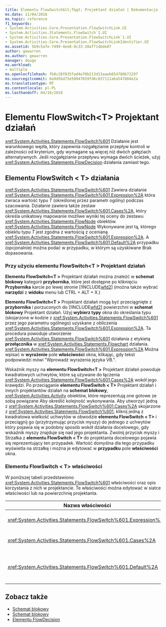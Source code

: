 ```yaml
---
title: Elementu FlowSwitch&lt;T&gt; Projektant działań | Dokumentacja firmy Microsoft
ms.date: 11/04/2016
ms.topic: reference
f1_keywords:
- System.Activities.Core.Presentation.FlowSwitchLink.UI
- System.Activities.Statements.FlowSwitch`1.UI
- System.Activities.Core.Presentation.FlowSwitchLink`1.UI
- System.Activities.Core.Presentation.FlowSwitchLinkIdentifier.UI
ms.assetid: 5b9c5afe-7499-4ee8-8c33-28aff14bde07
author: gewarren
ms.author: gewarren
manager: douge
ms.workload:
- multiple
ms.openlocfilehash: fb8c28f835fad4e70b213d13aaeb654780b72297
ms.sourcegitcommit: 6a9d5bd75e50947659fd6c837111a6a547884e2a
ms.translationtype: MT
ms.contentlocale: pl-PL
ms.lasthandoff: 04/16/2018
---
```

# <a name="flowswitchlttgt-activity-designer"></a>Elementu FlowSwitch&lt;T&gt; Projektant działań
<xref:System.Activities.Statements.FlowSwitch%601> Działanie jest warunkowego węzła, który zapewnia rozgałęzianie przepływ kontroli w zależności od kryterium, gdy wymagane są więcej niż dwóch gałęziach alternatywnych. Jeśli rozgałęzianie przepływu wymaga dwóch ścieżek, użyj <xref:System.Activities.Statements.FlowDecision> działania zamiast tego.

## <a name="the-flowswitcht-activity"></a>Elementu FlowSwitch < T\> działania
 <xref:System.Activities.Statements.FlowSwitch%601> Zawiera działanie <xref:System.Activities.Statements.FlowSwitch%601.Expression%2A> która zwraca wartość typu *T* (określonej przez parametr ogólny) podczas szacowania. Działanie zawiera także zestaw <xref:System.Activities.Statements.FlowSwitch%601.Cases%2A>, który określa unikatowy mapowanie możliwe wyniki tej oceny do zestawu <xref:System.Activities.Statements.FlowNode> obiektów. <xref:System.Activities.Statements.FlowNode> Wykonywane jest tą, którego obiektu typu *T* jest zgodna z wartością z ocenianą <xref:System.Activities.Statements.FlowSwitch%601.Expression%2A>. A <xref:System.Activities.Statements.FlowSwitch%601.Default%2A> przypadku (opcjonalnie) można podać w przypadku, w którym są uzyskiwane Brak dopasowania.

### <a name="using-the-flowswitcht-activity-designer"></a>Przy użyciu elementu FlowSwitch\<T > Projektant działań
 **Elementu FlowSwitch\<T >** Projektant działań można znaleźć w **schemat blokowy** kategorii **przybornika**, które jest dostępne po kliknięciu **Przybornika** karcie po lewej stronie [!INCLUDE[wfd2](../workflow-designer/includes/wfd2_md.md)] (można także wybrać **narzędzi** z **widoku** menu lub CTRL + ALT + X.)

 **Elementu FlowSwitch\<T >** Projektant działań mogą być przeciągnięte z **przybornika** i porzuconych do [!INCLUDE[wfd2](../workflow-designer/includes/wfd2_md.md)] powierzchni w **schemat blokowy** Projektant działań. Użyj **wybierz typy** okna do określania typu (skojarzone w kodzie z <xref:System.Activities.Statements.FlowSwitch%601> przez jego parametru ogólnego) uzyskane z obliczenia <xref:System.Activities.Statements.FlowSwitch%601.Expression%2A>. Ta procedura powoduje utworzenie <xref:System.Activities.Statements.FlowSwitch%601> działania z etykietą **przełącznika** w <xref:System.Activities.Statements.Flowchart> działania. <xref:System.Activities.Statements.FlowSwitch%601.Expression%2A> Można wpisać w **wyrażenie** pole **właściwości** okna, klikając, gdy tekst podpowiedzi mówi "Wprowadź wyrażenia języka VB.".

 Wskaźnik myszy na **elementu FlowSwitch\<T >** Projektant działań powoduje kwadratowych uchwytów, które są używane do łączenia <xref:System.Activities.Statements.FlowSwitch%601.Cases%2A> wokół jego krawędzi. Po przeciąganie **elementu FlowSwitch < T\>**  Projektant działań i innych projektantów działań na **schemat blokowy**, <xref:System.Activities.Activity> obiektów, które reprezentują one gotowe ze sobą powiązane Aby określić kolejność wykonywania. Aby utworzyć jedną z <xref:System.Activities.Statements.FlowSwitch%601.Cases%2A> skojarzone z <xref:System.Activities.Statements.FlowSwitch%601>, kliknij jedną z kwadratowa wielkość uchwytów w obwodzie **elementu FlowSwitch < T\>**  i przeciągnij go (przytrzymując przycisk myszy) do jednego z uchwytów który pojawia się w podobny sposób wokół działania docelowego, gdy wskaźnik myszy znajduje się nad jego projektanta. Zwolnij przycisk myszy i Strzałka z **elementu FlowSwitch < T\>**  do projektanta docelowego pojawia się reprezentujący ten przypadek. Wartość domyślna dla tego przypadku wyświetla na strzałkę i można je edytować w **przypadku** pole **właściwości** okna.

### <a name="the-flowswitcht-properties"></a>Elementu FlowSwitch < T\> właściwości
 W poniższej tabeli przedstawiono <xref:System.Activities.Statements.FlowSwitch%601> właściwości oraz opis korzystania z nich w projektancie. Te właściwości można edytować w siatce właściwości lub na powierzchnię projektanta.

|Nazwa właściwości|Wymagane|Użycie|
|-------------------|--------------|-----------|
|<xref:System.Activities.Statements.FlowSwitch%601.Expression%2A>|True|Określa wyrażenie, które jest obliczane, aby określić, które <xref:System.Activities.Statements.FlowSwitch%601.Cases%2A> Aby przełączyć się do ścieżki wykonywania.|
|<xref:System.Activities.Statements.FlowSwitch%601.Cases%2A>|False|Określa unikatowy mapowanie możliwe wyniki z obliczenia <xref:System.Activities.Statements.FlowSwitch%601.Expression%2A> z zestawem <xref:System.Activities.Statements.FlowNode> obiektów.|
|<xref:System.Activities.Statements.FlowSwitch%601.Default%2A>|True|Określa mapowanie podczas obliczania <xref:System.Activities.Statements.FlowSwitch%601.Expression%2A> nie pasuje do jednej z wartości zawartych w <xref:System.Activities.Statements.FlowSwitch%601.Cases%2A> obiektu.|

## <a name="see-also"></a>Zobacz także

- [Schemat blokowy](../workflow-designer/flowchart-activity-designers.md)
- [Schemat blokowy](../workflow-designer/flowchart-activity-designer.md)
- [Elementu FlowDecision](../workflow-designer/flowdecision-activity-designer.md)